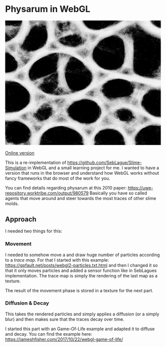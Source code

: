 # Physarum in WebGL

![](physarum.png)

[Online version](https://maximilianklein.github.io/physarum/)

This is a re-implementation of https://github.com/SebLague/Slime-Simulation in WebGL and a small learning project for me.
I wanted to have a version that runs in the browser and understand how WebGL works without fancy frameworks that do
most of the work for you.

You can find details regarding physarum at this 2010 paper: https://uwe-repository.worktribe.com/output/980579
Basically you have so called agents that move around and steer towards the most traces of other slime molds.

## Approach

I needed two things for this:

### Movement

I needed to somehow move a and draw huge number of particles according to a *trace map*.
For that I started with this example: https://gpfault.net/posts/webgl2-particles.txt.html
and then I changed it so that it only moves particles and added a sensor function like in
SebLagues implementation. The trace map is simply the rendering of the last map as a texture.

The result of the movement phase is stored in a texture for the next part.

### Diffusion & Decay

This takes the rendered particles and simply applies a diffusion (or a simply blur) and
then makes sure that the traces decay over time.

I started this part with an Game-Of-Life example and adapted it to diffuse and decay. You can find the example here: https://jameshfisher.com/2017/10/22/webgl-game-of-life/
